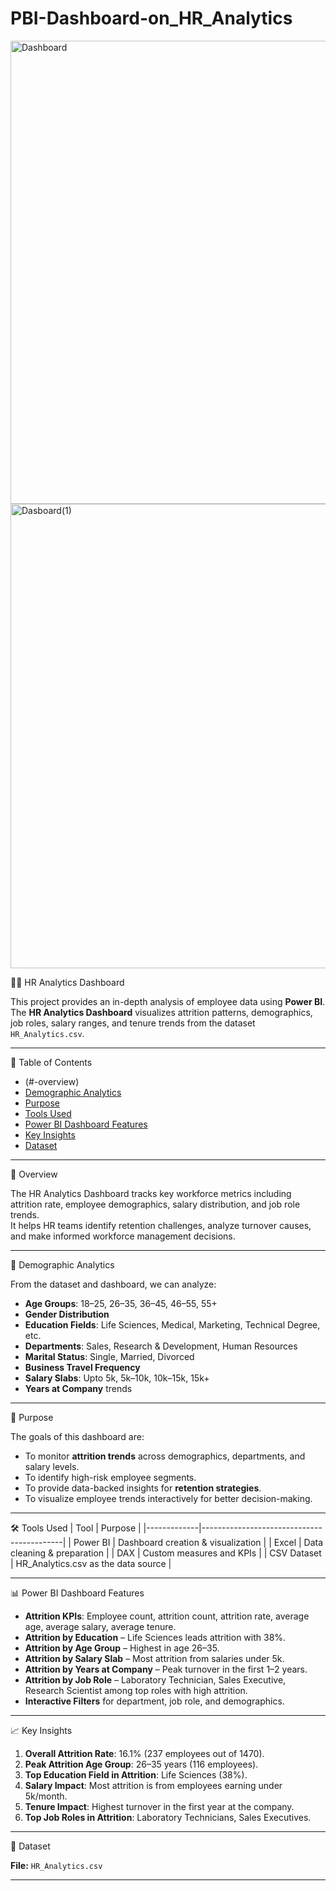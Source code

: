 # PBI-Dashboard-on_HR_Analytics

<img width="1327" height="741" alt="Dashboard" src="https://github.com/user-attachments/assets/d8559ca5-1a1e-4980-ac76-018874c35200" />
<img width="1322" height="743" alt="Dasboard(1)" src="https://github.com/user-attachments/assets/1657ab06-244a-4d1b-90df-d6e0409048a8" />

 🧑‍💼 HR Analytics Dashboard

This project provides an in-depth analysis of employee data using **Power BI**.  
The **HR Analytics Dashboard** visualizes attrition patterns, demographics, job roles, salary ranges, and tenure trends from the dataset `HR_Analytics.csv`.



---

 📑 Table of Contents
- (#-overview)
- [Demographic Analytics](#-demographic-analytics)
- [Purpose](#-purpose)
- [Tools Used](#-tools-used)
- [Power BI Dashboard Features](#-power-bi-dashboard-features)
- [Key Insights](#-key-insights)
- [Dataset](#-dataset)


---

 📌 Overview
 
The HR Analytics Dashboard tracks key workforce metrics including attrition rate, employee demographics, salary distribution, and job role trends.  
It helps HR teams identify retention challenges, analyze turnover causes, and make informed workforce management decisions.

---

 👥 Demographic Analytics
 
From the dataset and dashboard, we can analyze:

- **Age Groups**: 18–25, 26–35, 36–45, 46–55, 55+
- **Gender Distribution**
- **Education Fields**: Life Sciences, Medical, Marketing, Technical Degree, etc.
- **Departments**: Sales, Research & Development, Human Resources
- **Marital Status**: Single, Married, Divorced
- **Business Travel Frequency**
- **Salary Slabs**: Upto 5k, 5k–10k, 10k–15k, 15k+
- **Years at Company** trends

---

 🎯 Purpose
 
The goals of this dashboard are:

- To monitor **attrition trends** across demographics, departments, and salary levels.
- To identify high-risk employee segments.
- To provide data-backed insights for **retention strategies**.
- To visualize employee trends interactively for better decision-making.

---

 🛠 Tools Used
| Tool        | Purpose                                   |
|-------------|-------------------------------------------|
| Power BI    | Dashboard creation & visualization        |
| Excel       | Data cleaning & preparation               |
| DAX         | Custom measures and KPIs                  |
| CSV Dataset | HR_Analytics.csv as the data source        |

---

 📊 Power BI Dashboard Features
 
- **Attrition KPIs**: Employee count, attrition count, attrition rate, average age, average salary, average tenure.
- **Attrition by Education** – Life Sciences leads attrition with 38%.
- **Attrition by Age Group** – Highest in age 26–35.
- **Attrition by Salary Slab** – Most attrition from salaries under 5k.
- **Attrition by Years at Company** – Peak turnover in the first 1–2 years.
- **Attrition by Job Role** – Laboratory Technician, Sales Executive, Research Scientist among top roles with high attrition.
- **Interactive Filters** for department, job role, and demographics.

---

 📈 Key Insights
 
1. **Overall Attrition Rate**: 16.1% (237 employees out of 1470).
2. **Peak Attrition Age Group**: 26–35 years (116 employees).
3. **Top Education Field in Attrition**: Life Sciences (38%).
4. **Salary Impact**: Most attrition is from employees earning under 5k/month.
5. **Tenure Impact**: Highest turnover in the first year at the company.
6. **Top Job Roles in Attrition**: Laboratory Technicians, Sales Executives.

---

 📂 Dataset
 
**File:** `HR_Analytics.csv`  


---


